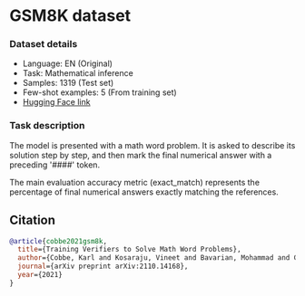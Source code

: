 # GSM8K dataset

### Dataset details

- Language: EN (Original)
- Task: Mathematical inference
- Samples: 1319 (Test set)
- Few-shot examples: 5 (From training set)
- [Hugging Face link](https://huggingface.co/datasets/openai/gsm8k)

### Task description

The model is presented with a math word problem. It is asked to describe its solution step by step, and then mark the final numerical answer with a preceding '####' token.

The main evaluation accuracy metric (exact_match) represents the percentage of final numerical answers exactly matching the references.

## Citation

```bibtex
@article{cobbe2021gsm8k,
  title={Training Verifiers to Solve Math Word Problems},
  author={Cobbe, Karl and Kosaraju, Vineet and Bavarian, Mohammad and Chen, Mark and Jun, Heewoo and Kaiser, Lukasz and Plappert, Matthias and Tworek, Jerry and Hilton, Jacob and Nakano, Reiichiro and Hesse, Christopher and Schulman, John},
  journal={arXiv preprint arXiv:2110.14168},
  year={2021}
}
```
